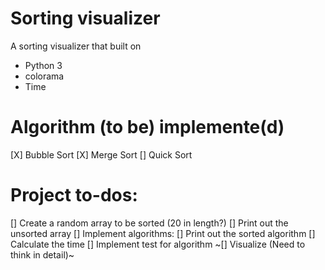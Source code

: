 # Sorting visualizer

A sorting visualizer that built on

-   Python 3
-   colorama
-   Time

# Algorithm (to be) implemente(d)

[X] Bubble Sort
[X] Merge Sort
[] Quick Sort

# Project to-dos:

[] Create a random array to be sorted (20 in length?)
[] Print out the unsorted array
[] Implement algorithms:
[] Print out the sorted algorithm
[] Calculate the time
[] Implement test for algorithm
~[] Visualize (Need to think in detail)~
